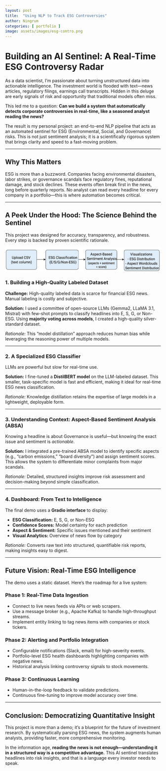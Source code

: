 ```yaml
---
layout: post
title:  "Using NLP to Track ESG Controversies"
author: Ningrum
categories: [ portfolio ]
image: assets/images/esg-contro.png
---
```



# Building an AI Sentinel: A Real-Time ESG Controversy Radar

As a data scientist, I’m passionate about turning unstructured data into actionable intelligence. The investment world is flooded with text—news articles, regulatory filings, earnings call transcripts. Hidden in this deluge are early signals of risk and opportunity that traditional models often miss.

This led me to a question: **Can we build a system that automatically detects corporate controversies in real-time, like a seasoned analyst reading the news?**

The result is my personal project: an end-to-end NLP pipeline that acts as an automated sentinel for ESG (Environmental, Social, and Governance) risks. This is not just sentiment analysis; it is a scientifically rigorous system that brings clarity and speed to a fast-moving problem.

---

## Why This Matters

ESG is more than a buzzword. Companies facing environmental disasters, labor strikes, or governance scandals face regulatory fines, reputational damage, and stock declines. These events often break first in the news, long before quarterly reports. No analyst can read every headline for every company in a portfolio—this is where automation becomes critical.

---

## A Peek Under the Hood: The Science Behind the Sentinel

This project was designed for accuracy, transparency, and robustness. Every step is backed by proven scientific rationale.

![AI.LoveMySkin Pipeline](../assets/images/ESG-contro-pipeline.png "Pipeline")

### 1. Building a High-Quality Labeled Dataset

**Challenge:** High-quality labeled data is scarce for financial ESG news. Manual labeling is costly and subjective.  

**Solution:** I used a committee of open-source LLMs (Gemma2, LLaMA 3.1, Mistral) with few-shot prompts to classify headlines into E, S, G, or Non-ESG. Using **majority voting across models**, I created a high-quality silver-standard dataset.  

*Rationale:* This “model distillation” approach reduces human bias while leveraging the reasoning power of multiple models.

---

### 2. A Specialized ESG Classifier

LLMs are powerful but slow for real-time use.  

**Solution:** I fine-tuned a **DistilBERT model** on the LLM-labeled dataset. This smaller, task-specific model is fast and efficient, making it ideal for real-time ESG news classification.

*Rationale:* Knowledge distillation retains the expertise of large models in a lightweight, deployable form.

---

### 3. Understanding Context: Aspect-Based Sentiment Analysis (ABSA)

Knowing a headline is about Governance is useful—but knowing the exact issue and sentiment is *actionable*.  

**Solution:** I integrated a pre-trained ABSA model to identify specific aspects (e.g., “carbon emissions,” “board diversity”) and assign sentiment scores. This allows the system to differentiate minor complaints from major scandals.

*Rationale:* Detailed, structured insights improve risk assessment and decision-making beyond simple classification.

---

### 4. Dashboard: From Text to Intelligence

The final demo uses a **Gradio interface** to display:

- **ESG Classification:** E, S, G, or Non-ESG
- **Confidence Scores:** Model certainty for each prediction
- **Aspect & Sentiment:** Specific issues mentioned and their sentiment
- **Visual Analytics:** Overview of news flow by category

*Rationale:* Converts raw text into structured, quantifiable risk reports, making insights easy to digest.

---

## Future Vision: Real-Time ESG Intelligence

The demo uses a static dataset. Here’s the roadmap for a live system:

### Phase 1: Real-Time Data Ingestion
- Connect to live news feeds via APIs or web scrapers.
- Use a message broker (e.g., Apache Kafka) to handle high-throughput streams.
- Implement entity linking to tag news items with companies or stock tickers.

### Phase 2: Alerting and Portfolio Integration
- Configurable notifications (Slack, email) for high-severity events.
- Portfolio-level ESG health dashboards highlighting companies with negative news.
- Historical analysis linking controversy signals to stock movements.

### Phase 3: Continuous Learning
- Human-in-the-loop feedback to validate predictions.
- Continuous fine-tuning to improve model accuracy over time.

---

## Conclusion: Democratizing Quantitative Insight

This project is more than a demo; it’s a blueprint for the future of investment research. By systematically parsing ESG news, the system augments human analysts, providing faster, more comprehensive monitoring.  

In the information age, **reading the news is not enough—understanding it in a structured way is a competitive advantage.** This AI sentinel translates headlines into risk insights, and that is a language every investor needs to speak.

